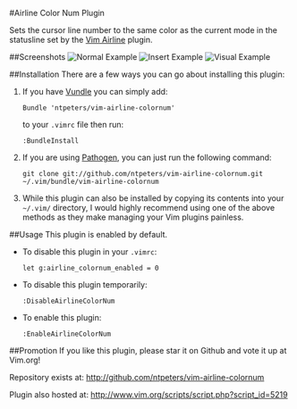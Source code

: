 #Airline Color Num Plugin

Sets the cursor line number to the same color as the current mode in the
statusline set by the [Vim Airline](https://github.com/bling/vim-airline) plugin.

##Screenshots
![Normal Example](http://i.imgur.com/zU0MWWV.png)
![Insert Example](http://i.imgur.com/dxXZVLy.png)
![Visual Example](http://i.imgur.com/JqdpYFB.png)

##Installation
There are a few ways you can go about installing this plugin:

1.  If you have [Vundle](https://github.com/gmarik/Vundle.vim) you can simply add:
    ```
    Bundle 'ntpeters/vim-airline-colornum'
    ```
    to your `.vimrc` file then run:
    ```
    :BundleInstall
    ```
2.  If you are using [Pathogen](https://github.com/tpope/vim-pathogen), you can just run the following command:
    ```
    git clone git://github.com/ntpeters/vim-airline-colornum.git ~/.vim/bundle/vim-airline-colornum
    ```
3.  While this plugin can also be installed by copying its contents into your `~/.vim/` directory, I would highly recommend using one of the above methods as they make managing your Vim plugins painless.

##Usage
This plugin is enabled by default.

*  To disable this plugin in your `.vimrc`:
   ```
   let g:airline_colornum_enabled = 0
   ```
   
*  To disable this plugin temporarily:
   ```
   :DisableAirlineColorNum
   ```

*  To enable this plugin:
   ```
   :EnableAirlineColorNum
   ```
   
##Promotion
If you like this plugin, please star it on Github and vote it up at Vim.org!

Repository exists at: http://github.com/ntpeters/vim-airline-colornum

Plugin also hosted at: http://www.vim.org/scripts/script.php?script_id=5219
